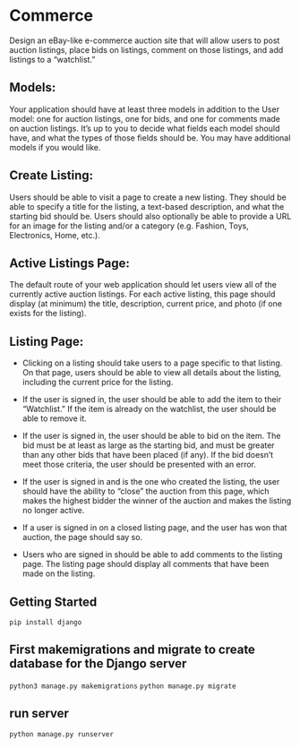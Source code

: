 # Commerce

Design an eBay-like e-commerce auction site that will allow users to post auction listings, place bids on listings, comment on those listings, and add listings to a “watchlist.”

## Models:
 Your application should have at least three models in addition to the User model: one for auction listings, one for bids, and one for comments made on auction listings. It’s up to you to decide what fields each model should have, and what the types of those fields should be. You may have additional models if you would like.

 ## Create Listing: 
 Users should be able to visit a page to create a new listing. They should be able to specify a title for the listing, a text-based description, and what the starting bid should be. Users should also optionally be able to provide a URL for an image for the listing and/or a category (e.g. Fashion, Toys, Electronics, Home, etc.).

 ## Active Listings Page:
 The default route of your web application should let users view all of the currently active auction listings. For each active listing, this page should display (at minimum) the title, description, current price, and photo (if one exists for the listing).

 ## Listing Page: 
 * Clicking on a listing should take users to a page specific to that listing. On that page, users should be able to view all details about the listing, including the current price for the listing.

* If the user is signed in, the user should be able to add the item to their “Watchlist.” If the item is already on the watchlist, the user should be able to remove it.

* If the user is signed in, the user should be able to bid on the item. The bid must be at least as large as the starting bid, and must be greater than any other bids that have been placed (if any). If the bid doesn’t meet those criteria, the user should be presented with an error.

* If the user is signed in and is the one who created the listing, the user should have the ability to “close” the auction from this page, which makes the highest bidder the winner of the auction and makes the listing no longer active.

* If a user is signed in on a closed listing page, and the user has won that auction, the page should say so.

* Users who are signed in should be able to add comments to the listing page. The listing page should display all comments that have been made on the listing.


## Getting Started
`pip install django`
## First makemigrations and migrate to create database for the Django server
`python3 manage.py makemigrations`
`python manage.py migrate`
## run server
`python manage.py runserver`
